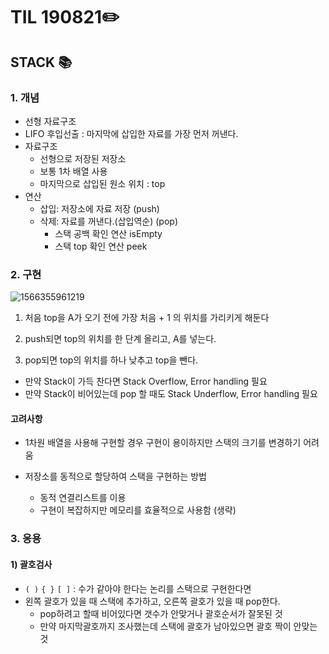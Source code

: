 # TIL 190821:pencil2:

## STACK :books:

### 1. 개념

- 선형 자료구조 
- LIFO 후입선출 : 마지막에 삽입한 자료를 가장 먼저 꺼낸다. 
- 자료구조
  - 선형으로 저장된 저장소
  - 보통 1차 배열 사용
  - 마지막으로 삽입된 원소 위치 : top 
- 연산
  - 삽입:  저장소에 자료 저장 (push)
  - 삭제: 자료를 꺼낸다.(삽입역순) (pop)
    - 스택 공백 확인 연산 isEmpty
    - 스택 top 확인 연산 peek  

### 2. 구현

![1566355961219](C:\Users\student\AppData\Roaming\Typora\typora-user-images\1566355961219.png)

1. 처음 top을 A가 오기 전에 가장 처음 + 1 의 위치를 가리키게 해둔다 

2. push되면 top의 위치를 한 단계 올리고, A를 넣는다. 
3. pop되면 top의 위치를 하나 낮추고 top을 뺀다. 

- 만약 Stack이 가득 찬다면 Stack Overflow, Error handling 필요
- 만약 Stack이 비어있는데 pop 할 때도 Stack Underflow, Error handling 필요



#### 고려사항

- 1차원 배열을 사용해 구현할 경우 구현이 용이하지만 스택의 크기를 변경하기 어려움

- 저장소를 동적으로 할당하여 스택을 구현하는 방법

  - 동적 연결리스트를 이용
  - 구현이 복잡하지만 메모리를 효율적으로 사용함 (생략)

  

### 3. 응용

#### 1) 괄호검사

- `( )` `{ }` `[ ]` : 수가 같아야 한다는 논리를 스택으로 구현한다면 
- 왼쪽 괄호가 있을 때 스택에 추가하고, 오른쪽 괄호가 있을 때 pop한다.
  - pop하려고 할때 비어있다면 갯수가 안맞거나 괄호순서가 잘못된 것 
  - 만약 마지막괄호까지 조사했는데 스택에 괄호가 남아있으면 괄호 짝이 안맞는 것





